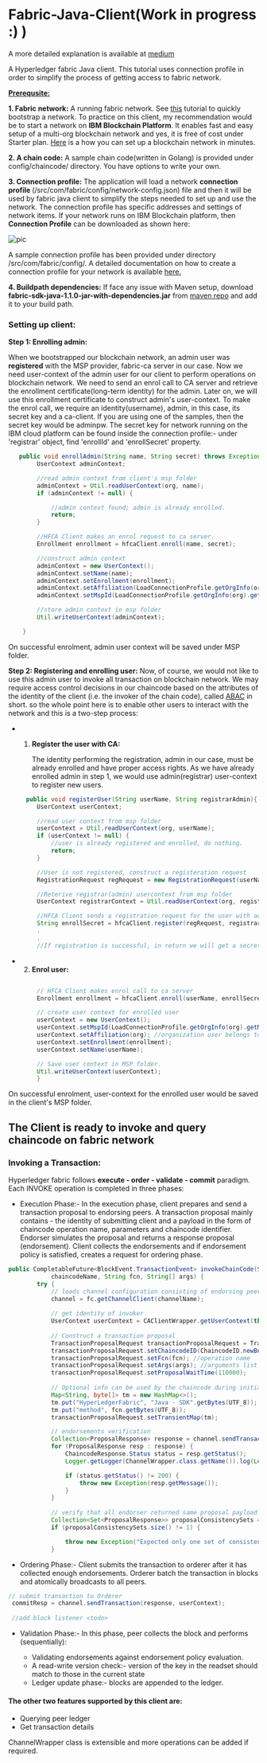 # Fabric-Java-Client(Work in progress :) )

A more detailed explanation is available at [medium](https://codeburst.io/a-concise-tutorial-on-working-with-hyperledger-fabric-java-sdk-a6f11d8bb5b0)

A Hyperledger fabric Java client.
This tutorial uses connection profile in order to simplify the process of getting access to fabric network.

<b><u>Prerequsite:</u></b>

<b>1. Fabric network:</b> A running fabric network. See [this](https://hyperledger-fabric.readthedocs.io/en/release-1.2/build_network.html) tutorial to quickly bootstrap a network. To practice on this client, my recommendation would be to start a network on <b>IBM Blockchain Platform</b>. It enables fast and easy setup of a multi-org blockchain network and yes, it is free of cost under Starter plan.
[Here](https://console.bluemix.net/docs/services/blockchain/starter_plan.html#overview) is a how you can set up a blockchain network in minutes.

<b>2. A chain code:</b> A sample chain code(written in Golang) is provided under config/chaincode/ directory. You have options to write your own.

<b>3. Connection profile:</b> The application will load a network <b>connection profile </b>(/src/com/fabric/config/network-config.json) file and then it will be used by fabric java client to simplify the steps needed to set up and use the network. The connection profile has specific addresses and settings of network items.
If your network runs on IBM Blockchain platform, then <b>Connection Profile</b> can be downloaded as shown here:

![pic](https://github.com/vishal3152/HyperledgerFabric-Java-Client/blob/master/images/image.png)

A sample connection profile has been provided under directory /src/com/fabric/config/.
A detailed documentation on how to create a connection profile for your network is available [here.](
https://hyperledger.github.io/composer/latest/reference/connectionprofile)

<b>4. Buildpath dependencies:</b> If face any issue with Maven setup, download <b>fabric-sdk-java-1.1.0-jar-with-dependencies.jar</b> from [maven repo](http://central.maven.org/maven2/org/hyperledger/fabric-sdk-java/fabric-sdk-java/1.1.0/) and add it to your build path.


### Setting up client:

<b>Step 1: Enrolling admin:</b>

When we bootstrapped our blockchain network, an admin user was <b>registered</b> with the MSP provider, fabric-ca server in our case.
Now we need user-context of the admin user for our client to perform operations on blockchain network. We need to send an enrol call to CA server and retrieve the enrollment certificate(long-term identity) for the admin. Later on,
we will use this enrollment certificate to construct admin's user-context.
To make the enrol call, we require an identity(username), admin, in this case, its secret key and a ca-client. If you are using one of the samples, then the secret key would be adminpw. The secret key for network running on the IBM cloud platform can be found inside the connection profile:- under 'registrar' object, find 'enrollId' and 'enrollSecret' property.

```Java
   public void enrollAdmin(String name, String secret) throws Exception {
        UserContext adminContext;

        //read admin context from client's msp folder
        adminContext = Util.readUserContext(org, name);
        if (adminContext != null) {

            //admin context found; admin is already enrolled.
            return;
        }

        //HFCA Client makes an enrol request to ca server.
        Enrollment enrollment = hfcaClient.enroll(name, secret);

        //construct admin context
        adminContext = new UserContext();
        adminContext.setName(name);
        adminContext.setEnrollment(enrollment);
        adminContext.setAffiliation(LoadConnectionProfile.getOrgInfo(org).getName());
        adminContext.setMspId(LoadConnectionProfile.getOrgInfo(org).getMspId());

        //store admin context in msp folder
        Util.writeUserContext(adminContext);

    }
```

On successful enrolment, admin user context will be saved under MSP folder.

<b>Step 2: Registering and enrolling user:</b>
Now, of course, we would not like to use this admin user to invoke all transaction on blockchain network. We may require access control decisions in our chaincode based on the attributes of the identity of the client (i.e. the invoker of the chain code), called [ABAC](https://hyperledger-fabric-ca.readthedocs.io/en/release-1.1/users-guide.html#attribute-based-access-control) in short. so the whole point here is to enable other users to interact with the network and this is a two-step process:
- 1. <b>Register the user with CA:</b>

     The identity performing the registration, admin in our case, must be already enrolled and have proper access rights. As we have already enrolled admin in step 1, we would use admin(registrar) user-context to register new users.

```Java
     public void registerUser(String userName, String registrarAdmin){
        UserContext userContext;

        //read user context from msp folder
        userContext = Util.readUserContext(org, userName);
        if (userContext != null) {
            //user is already registered and enrolled, do nothing.
            return;
        }

        //User is not registered, construct a registeration request
        RegistrationRequest regRequest = new RegistrationRequest(userName, org);

        //Reterive registrar(admin) usercontext from msp folder
        UserContext registrarContext = Util.readUserContext(org, registrarAdmin);

        //HFCA Client sends a registration request for the user with admin as registrar
        String enrollSecret = hfcaClient.register(regRequest, registrarContext);
        .
        .
        //If registration is successful, in return we will get a secret key for the registered user. We will use the secret key to enrol TJ with the client in the next step.

```

- 2. <b>Enrol user:</b>
```Java

        // HFCA Client makes enrol call to ca server
        Enrollment enrollment = hfcaClient.enroll(userName, enrollSecret);

        // create user context for enrolled user
        userContext = new UserContext();
        userContext.setMspId(LoadConnectionProfile.getOrgInfo(org).getMspId());
        userContext.setAffiliation(org); //organization user belongs to
        userContext.setEnrollment(enrollment);
        userContext.setName(userName);

        // Save user context in MSP folder.
        Util.writeUserContext(userContext);
        }
```

On successful enrolment, user-context for the enrolled user would be saved in the client's MSP folder.

<b>The Client is ready to invoke and query chaincode on fabric network </b>
-------------------------------------------------------------------------
### Invoking a Transaction:
Hyperledger fabric follows <b>execute - order - validate - commit</b> paradigm.
Each INVOKE operation is completed in three phases:
- Execution Phase:- In the execution phase, client prepares and send a transaction proposal to endorsing peers. A transaction proposal mainly contains - the identity of submitting client and a payload in the form of chaincode operation name, parameters and chaincode identifier. Endorser simulates the proposal and returns a response proposal (endorsement). Client collects the endorsements and if endorsement policy is satisfied, creates a request for ordering phase.

```Java
public CompletableFuture<BlockEvent.TransactionEvent> invokeChainCode(String channelName, String
            chaincodeName, String fcn, String[] args) {
        try {
            // loads channel configuration consisting of endorsing peers, orderers, event hubs, etc            
            channel = fc.getChannelClient(channelName);
            
            // get identity of invoker
            UserContext userContext = CAClientWrapper.getUserContext(this.userName, this.org);
            
            // Construct a transaction proposal
            TransactionProposalRequest transactionProposalRequest = TransactionProposalRequest.newInstance(userContext);
            transactionProposalRequest.setChaincodeID(ChaincodeID.newBuilder().setName(chaincodeName).build()); //chaincode identifier
            transactionProposalRequest.setFcn(fcn); //operation name
            transactionProposalRequest.setArgs(args); //arguments list
            transactionProposalRequest.setProposalWaitTime(110000);
            
            // Optional info can be used by the chaincode during initialization, but not saved in the ledger, such as cryptographic material
            Map<String, byte[]> tm = new HashMap<>();
            tm.put("HyperLedgerFabric", "Java - SDK".getBytes(UTF_8));
            tm.put("method", fcn.getBytes(UTF_8));
            transactionProposalRequest.setTransientMap(tm);

            // endorsements verification
            Collection<ProposalResponse> response = channel.sendTransactionProposal(transactionProposalRequest);
            for (ProposalResponse resp : response) {
                ChaincodeResponse.Status status = resp.getStatus();
                Logger.getLogger(ChannelWrapper.class.getName()).log(Level.INFO, "Invoked chaincode " + chaincodeName + " - " + fcn + ". Status - " + status);

                if (status.getStatus() != 200) {
                    throw new Exception(resp.getMessage());
                }
            }
            
            // verify that all endorser returned same proposal payload (readset/writeset)
            Collection<Set<ProposalResponse>> proposalConsistencySets = SDKUtils.getProposalConsistencySets(response);
            if (proposalConsistencySets.size() != 1) {

                throw new Exception("Expected only one set of consistent proposal responses but got more");
            }

```

- Ordering Phase:- Client submits the transaction to orderer after it has collected enough endorsements. Orderer batch the transaction in blocks and atomically broadcasts to all peers.

```Java
// submit transaction to Orderer
 commitResp = channel.sendTransaction(response, userContext);
 
 //add block listener <todo>
```


- Validation Phase:- In this phase, peer collects the block and performs (sequentially):
 
  - Validating endorsements against endorsement policy evaluation.
  - A read-write version check:- version of the key in the readset should match to those in the current state
  - Ledger update phase:- blocks are appended to the ledger.

#### The other two features supported by this client are:
- Querying peer ledger
- Get transaction details

ChannelWrapper class is extensible and more operations can be added if required.
